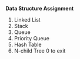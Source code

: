 ******Data Structure Assignment******
1. Linked List
2. Stack
3. Queue
4. Priority Queue
5. Hash Table
6. N-child Tree
0 to exit